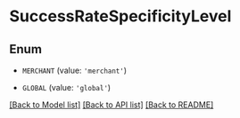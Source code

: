 # SuccessRateSpecificityLevel


## Enum

* `MERCHANT` (value: `'merchant'`)

* `GLOBAL` (value: `'global'`)

[[Back to Model list]](../README.md#documentation-for-models) [[Back to API list]](../README.md#documentation-for-api-endpoints) [[Back to README]](../README.md)


